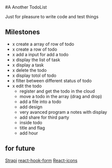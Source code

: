 #A Another TodoList

Just for pleasure to write code and test things

## Milestones

- x create a array of row of todo
- x create a row of todo
- x add a input for add a todo
- x display the list of task
- x display a task
- x delete the todo
- x display totol of todo
- x filter between different status of todo
- x edit the todo
  - register and get the todo in the cloud
  - move a todo in the array (drag and drop)
  - add a file into a todo
  - add design
  - very avanced program a notes with display
  - add share for third party
  - inside todo
  - title and flag
  - add hour

## for future

[Strapi](https://strapi.io)
[react-hook-form](https://react-hook-form.com/)
[React-icons](https://react-icons.netlify.com/)
